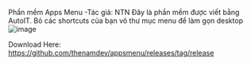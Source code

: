 Phần mềm Apps Menu
-Tác giả: NTN
Đây là phần mềm được viết bằng AutoIT.
Bỏ các shortcuts của bạn vô thư mục menu để làm gọn desktop
![image](https://user-images.githubusercontent.com/57611937/212935673-2a6a7183-7598-4f84-bfa7-89ededb01325.png)


Download Here: https://github.com/thenamdev/appsmenu/releases/tag/release

